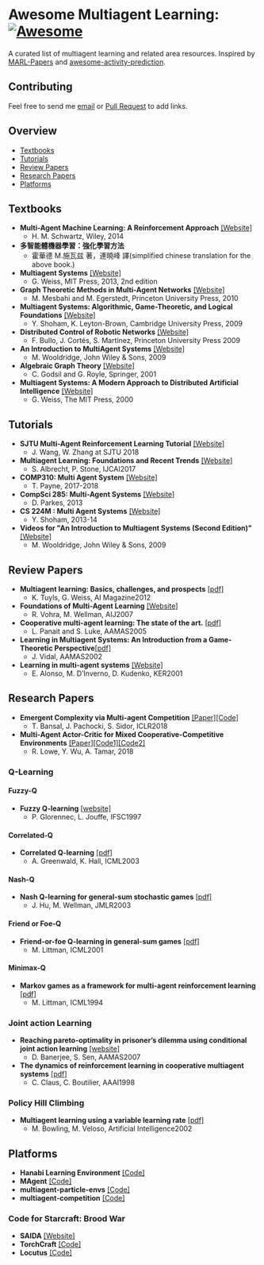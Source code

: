 # Awesome Multiagent Learning: [![Awesome](https://cdn.rawgit.com/sindresorhus/awesome/d7305f38d29fed78fa85652e3a63e154dd8e8829/media/badge.svg)](https://github.com/sindresorhus/awesome)
A curated list of multiagent learning and related area resources.
Inspired by [MARL-Papers](https://github.com/LantaoYu/MARL-Papers) and [awesome-activity-prediction](https://github.com/chinancheng/awesome-activity-prediction).  

## Contributing
Feel free to send me [email](jack3168@gmail.com) or [Pull Request](https://github.com/chuangyc/awesome-multiagent-learning/pulls) to add links. 


## Overview
 - [Textbooks](#textbooks)
 - [Tutorials](#tutorials)
 - [Review Papers](#review-papers)
 - [Research Papers](#research-papers)
 - [Platforms](#platforms)

## Textbooks
* **Multi-Agent Machine Learning: A Reinforcement Approach** [[Website]](https://www.wiley.com/en-us/Multi+Agent+Machine+Learning%3A+A+Reinforcement+Approach-p-9781118362082)
    * H. M. Schwartz, Wiley, 2014
* **多智能體機器學習：強化學習方法**
    * 霍華德 M.施瓦兹 著，連曉峰 譯(simplified chinese translation for the above book.)
* **Multiagent Systems** [[Website]](http://www.the-mas-book.info/)
    * G. Weiss, MIT Press, 2013, 2nd edition
* **Graph Theoretic Methods in Multi-Agent Networks** [[Website]](https://press.princeton.edu/titles/9230.html)
    * M. Mesbahi and M. Egerstedt, Princeton University Press, 2010
* **Multiagent Systems: Algorithmic, Game-Theoretic, and Logical Foundations** [[Website]](http://www.masfoundations.org/)
    * Y. Shoham, K. Leyton-Brown, Cambridge University Press, 2009
* **Distributed Control of Robotic Networks** [[Website]](http://www.coordinationbook.info/)
    * F. Bullo, J. Cortés, S. Martínez, Princeton University Press 2009
* **An Introduction to MultiAgent Systems** [[Website]](http://www.cs.ox.ac.uk/people/michael.wooldridge/pubs/imas/IMAS2e.html)
    * M. Wooldridge, John Wiley & Sons, 2009
* **Algebraic Graph Theory** [[Website]](https://www.amazon.com/Algebraic-Graph-Theory-Graduate-Mathematics/dp/0387952209)
    * C. Godsil and G. Royle, Springer, 2001
* **Multiagent Systems: A Modern Approach to Distributed Artificial Intelligence** [[Website]](https://www.amazon.com/Multiagent-Systems-Distributed-Artificial-Intelligence/dp/0262731312/ref=pd_sim_sbs_b_1)
    * G. Weiss, The MIT Press, 2000
## Tutorials

* **SJTU Multi-Agent Reinforcement Learning Tutorial** [[Website]](http://wnzhang.net/tutorials/marl2018/index.html)
    * J. Wang, W. Zhang at SJTU 2018 
*  **Multiagent Learning: Foundations and Recent Trends** [[Website]](http://www.cs.utexas.edu/~larg/ijcai17_tutorial/)
    *  S. Albrecht, P. Stone, IJCAI2017
* **COMP310: Multi Agent System** [[Website]](https://cgi.csc.liv.ac.uk/~trp/COMP310.html)    
    * T. Payne, 2017-2018
* **CompSci 285: Multi-Agent Systems** [[Website]](https://www.seas.harvard.edu/courses/cs285/CS_285/Course_Home.html)   
    * D. Parkes, 2013
* **CS 224M : Multi Agent Systems** [[Website]](http://web.stanford.edu/class/cs224m/)
    * Y. Shoham, 2013-14
* **Videos for "An Introduction to Multiagent Systems (Second Edition)"** [[Website]](http://www.cs.ox.ac.uk/people/michael.wooldridge/pubs/imas/videos/)   
    * M. Wooldridge, John Wiley & Sons, 2009
## Review Papers
* **Multiagent learning: Basics, challenges, and prospects** [[pdf]](http://www.weiss-gerhard.info/publications/AI_MAGAZINE_2012_TuylsWeiss.pdf)
    * K. Tuyls, G. Weiss, AI Magazine2012
* **Foundations of Multi-Agent Learning** [[Website]](https://dl.acm.org/citation.cfm?id=1248179)
    * R. Vohra, M. Wellman, AIJ2007 
* **Cooperative multi-agent learning: The state of the art.** [[pdf]](https://cs.gmu.edu/~eclab/papers/panait05cooperative.pdf)
    * L. Panait and S. Luke, AAMAS2005
* **Learning in Multiagent Systems: An Introduction from a Game-Theoretic Perspective**[[pdf]](https://arxiv.org/pdf/cs/0308030.pdf)    
    * J. Vidal, AAMAS2002
* **Learning in multi-agent systems** [[Website]](https://dl.acm.org/citation.cfm?id=975678) 
    * E. Alonso, M. D’Inverno, D. Kudenko, KER2001
## Research Papers

* **Emergent Complexity via Multi-agent Competition** [[Paper]](https://arxiv.org/abs/1710.03748)[[Code]](https://github.com/openai/multiagent-competition)
    * T. Bansal, J. Pachocki, S. Sidor, ICLR2018
* **Multi-Agent Actor-Critic for Mixed Cooperative-Competitive Environments** [[Paper]](https://arxiv.org/abs/1706.02275)[[Code1]](https://github.com/openai/multiagent-particle-envs)[[Code2]](https://github.com/openai/maddpg)
    * R. Lowe, Y. Wu, A. Tamar, 2018 
### Q-Learning 
#### Fuzzy-Q
* **Fuzzy Q-learning** [[website]](https://ieeexplore.ieee.org/document/622790)
    * P. Glorennec, L. Jouffe, IFSC1997
#### Correlated-Q
* **Correlated Q-learning** [[pdf]](https://www.aaai.org/Papers/ICML/2003/ICML03-034.pdf)
    * A. Greenwald, K. Hall, ICML2003 
#### Nash-Q
* **Nash Q-learning for general-sum stochastic games** [[pdf]](http://www.jmlr.org/papers/volume4/hu03a/hu03a.pdf)
    * J. Hu, M. Wellman, JMLR2003
#### Friend or Foe-Q
* **Friend-or-foe Q-learning in general-sum games** [[pdf]](http://citeseerx.ist.psu.edu/viewdoc/download?doi=10.1.1.589.8571&rep=rep1&type=pdf)
    * M. Littman, ICML2001
#### Minimax-Q
* **Markov games as a framework for multi-agent reinforcement learning** [[pdf]](https://www2.cs.duke.edu/courses/spring07/cps296.3/littman94markov.pdf)
    * M. Littman, ICML1994
### Joint action Learning
* **Reaching pareto-optimality in prisoner’s dilemma using conditional joint action learning** [[website]](https://link.springer.com/article/10.1007/s10458-007-0020-8)
    * D. Banerjee, S. Sen, AAMAS2007
* **The dynamics of reinforcement learning in cooperative multiagent systems** [[pdf]](https://www.aaai.org/Papers/AAAI/1998/AAAI98-106.pdf)
    * C. Claus, C. Boutilier, AAAI1998
### Policy Hill Climbing
* **Multiagent learning using a variable learning rate** [[pdf]](http://www.cs.cmu.edu/~mmv/papers/02aij-mike.pdf)
    * M. Bowling, M. Veloso, Artificial Intelligence2002
## Platforms
* **Hanabi Learning Environment** [[Code]](https://github.com/deepmind/hanabi-learning-environment)
* **MAgent** [[Code]](https://github.com/geek-ai/MAgent) 
* **multiagent-particle-envs** [[Code]](https://github.com/openai/multiagent-particle-envs)
* **multiagent-competition** [[Code]](https://github.com/openai/multiagent-competition)
### Code for Starcraft: Brood War
* **SAIDA** [[Website]](https://github.com/TeamSAIDA/SAIDA)
* **TorchCraft** [[Code]](https://github.com/TorchCraft/TorchCraft)
* **Locutus** [[Code]](https://github.com/bmnielsen/Locutus/)
    


